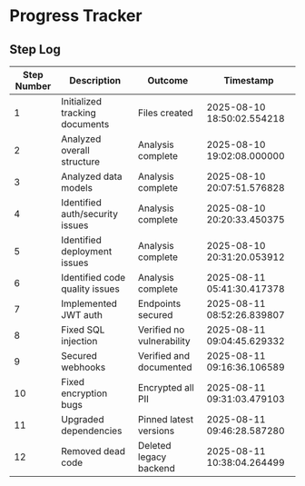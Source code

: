 # Progress Tracker

## Step Log

| Step Number | Description                       | Outcome                   | Timestamp                  |
|-------------|-----------------------------------|---------------------------|----------------------------|
| 1           | Initialized tracking documents    | Files created             | 2025-08-10 18:50:02.554218 |
| 2           | Analyzed overall structure        | Analysis complete         | 2025-08-10 19:02:08.000000 |
| 3           | Analyzed data models              | Analysis complete         | 2025-08-10 20:07:51.576828 |
| 4           | Identified auth/security issues   | Analysis complete         | 2025-08-10 20:20:33.450375 |
| 5           | Identified deployment issues      | Analysis complete         | 2025-08-10 20:31:20.053912 |
| 6           | Identified code quality issues    | Analysis complete         | 2025-08-11 05:41:30.417378 |
| 7           | Implemented JWT auth              | Endpoints secured         | 2025-08-11 08:52:26.839807 |
| 8           | Fixed SQL injection               | Verified no vulnerability | 2025-08-11 09:04:45.629332 |
| 9           | Secured webhooks                  | Verified and documented   | 2025-08-11 09:16:36.106589 |
| 10          | Fixed encryption bugs             | Encrypted all PII         | 2025-08-11 09:31:03.479103 |
| 11          | Upgraded dependencies             | Pinned latest versions    | 2025-08-11 09:46:28.587280 |
| 12          | Removed dead code                 | Deleted legacy backend    | 2025-08-11 10:38:04.264499 |
